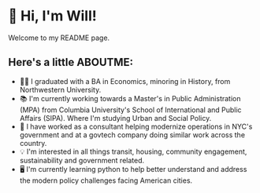 # 👋 Hi, I'm Will!
Welcome to my README page.

## Here's a little ABOUTME:
- 👨‍🎓 I graduated with a BA in Economics, minoring in History, from Northwestern University.
- 📚 I'm currently working towards a Master's in Public Administration (MPA) from Columbia University's School of International and Public Affairs (SIPA). Where I'm studying Urban and Social Policy.
- 💼 I have worked as a consultant helping modernize operations in NYC's government and at a govtech company doing similar work across the country.
- 💡 I'm interested in all things transit, housing, community engagement, sustainability and government related.
- 🖥 I'm currently learning python to help better understand and address the modern policy challenges facing American cities.


<!--
**WFrolich/WFrolich** is a ✨ _special_ ✨ repository because its `README.md` (this file) appears on your GitHub profile.

Here are some ideas to get you started:

- 🔭 I’m currently working on ...
- 🌱 I’m currently learning ...
- 👯 I’m looking to collaborate on ...
- 🤔 I’m looking for help with ...
- 💬 Ask me about ...
- 📫 How to reach me: ...
- 😄 Pronouns: ...
- ⚡ Fun fact: ...
-->
